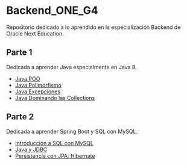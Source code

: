 # Backend_ONE_G4

Repositorio dedicado a lo aprendido en la especialización Backend de Oracle Next Education.

## Parte 1

Dedicada a aprender Java especialmente en Java 8.

- [Java POO](./Parte%201/Java%20OO/)
- [Java Polimorfismo](./Parte%201/Java%20Polimorfismo/)
- [Java Excepciones](./Parte%201/Java%20Excepciones/)
- [Java Dominando las Collections](./Parte%201/Java%20Dominando%20las%20Collections/)

## Parte 2

Dedicada a aprender Spring Boot y SQL con MySQL.

- [Introducción a SQL con MySQL](./Parte%202/Introducción%20a%20SQL%20con%20MySQL/)
- [Java y JDBC](./Parte%202/Java%20y%20DBC%20Trabajando%20con%20una%20Base%20de%20Datos/)
- [Persistencia con JPA: Hibernate](./Parte%202/Persistencia%20con%20JPA%20-%20Hibernate/)